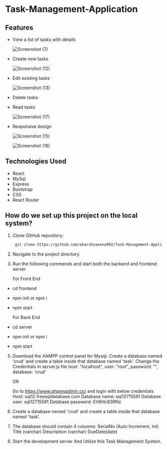 # Task-Management-Application

## Features

- View a list of tasks with details

  ![Screenshot (7)](https://github.com/akarshsaxena992/Task-Management-Application/assets/100353101/73a3ba04-09bb-4e40-9f00-e21578fb247a)
  
- Create new tasks

  ![Screenshot (12)](https://github.com/akarshsaxena992/Task-Management-Application/assets/100353101/4b280f97-2fbb-4639-9e55-4acfe0523d4e)
  
- Edit existing tasks

  ![Screenshot (13)](https://github.com/akarshsaxena992/Task-Management-Application/assets/100353101/0773b531-62dd-4962-a39d-56aa5a7f2724)
  
- Delete tasks
- Read tasks

  ![Screenshot (17)](https://github.com/akarshsaxena992/Task-Management-Application/assets/100353101/3a374221-b4f5-4263-8c84-d1ca6f087f3e)

- Responsive design

  ![Screenshot (15)](https://github.com/akarshsaxena992/Task-Management-Application/assets/100353101/bf579e4a-3731-4805-9236-1af6f043a9c7)

  ![Screenshot (16)](https://github.com/akarshsaxena992/Task-Management-Application/assets/100353101/57f937f0-3b3f-444c-9080-1f850fdb916a)

## Technologies Used

- React
- MySql
- Express
- Bootstrap
- CSS
- React Router

##  How do we set up this project on the local system?
1. Clone GitHub repository:
   ```bash
    git clone https://github.com/akarshsaxena992/Task-Management-Application.git
    ```
2.  Navigate to the project directory.
3.  Run the following commends and start both the backend and frontend server

    For Front End
- cd frontend
- npm init or npm i
- npm start

    For Back End
- cd server
- npm init or npm i
- npm start
    
5.  Download the XAMPP control panel for Mysql.
    Create a database named 'crud' and create a table inside that database named 'task'.
    Change the Credentials in server.js file
    host: "localhost",
    user: "root",
    password: "",
    database: 'crud'

    OR
    
    Go to https://www.phpmyadmin.co/ and login with below credentials
    Host: sql12.freesqldatabase.com
    Database name: sql12715591
    Database user: sql12715591
    Database password: EV6Hc83RNz
    
6.  Create a database named 'crud' and create a table inside that database named 'task'.
7.  The database should contain 4 columns:
    SerialNo (Auto Increment, Int)
    Title (varchar)
    Description (varchar)
    DueDate(date)
8. Start the development server And Utilize this Task Management System.
